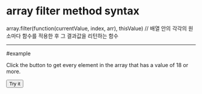
# array filter method syntax

array.filter(function(currentValue, index, arr), thisValue)
// 배열 안의 각각의 원소마다 함수를 적용한 후 그 결과값을 리턴하는 함수
___
#example
<!DOCTYPE html>
<html>
<body>

<p>Click the button to get every element in the array that has a value of 18 or more.</p>

<button onclick="myFunction()">Try it</button>

<p id="demo"></p>

<script>
var ages = [32, 33, 16, 40];

function checkAdult(age) {
    return age >= 18;
}

function myFunction() {
    document.getElementById("demo").innerHTML = ages.filter(checkAdult);
}
</script>

</body>
</html>
